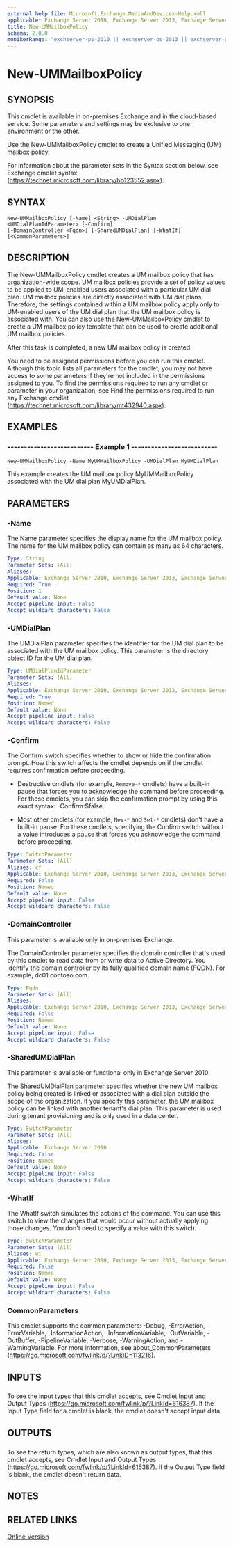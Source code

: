 ```yaml
---
external help file: Microsoft.Exchange.MediaAndDevices-Help.xmll
applicable: Exchange Server 2010, Exchange Server 2013, Exchange Server 2016, Exchange Online
title: New-UMMailboxPolicy
schema: 2.0.0
monikerRange: "exchserver-ps-2010 || exchserver-ps-2013 || exchserver-ps-2016 || exchonline-ps"
---
```


# New-UMMailboxPolicy

## SYNOPSIS
This cmdlet is available in on-premises Exchange and in the cloud-based service. Some parameters and settings may be exclusive to one environment or the other.

Use the New-UMMailboxPolicy cmdlet to create a Unified Messaging (UM) mailbox policy.

For information about the parameter sets in the Syntax section below, see Exchange cmdlet syntax (https://technet.microsoft.com/library/bb123552.aspx).

## SYNTAX

```
New-UMMailboxPolicy [-Name] <String> -UMDialPlan <UMDialPlanIdParameter> [-Confirm] 
[-DomainController <Fqdn>] [-SharedUMDialPlan] [-WhatIf] [<CommonParameters>]
```

## DESCRIPTION
The New-UMMailboxPolicy cmdlet creates a UM mailbox policy that has organization-wide scope. UM mailbox policies provide a set of policy values to be applied to UM-enabled users associated with a particular UM dial plan. UM mailbox policies are directly associated with UM dial plans. Therefore, the settings contained within a UM mailbox policy apply only to UM-enabled users of the UM dial plan that the UM mailbox policy is associated with. You can also use the New-UMMailboxPolicy cmdlet to create a UM mailbox policy template that can be used to create additional UM mailbox policies.

After this task is completed, a new UM mailbox policy is created.

You need to be assigned permissions before you can run this cmdlet. Although this topic lists all parameters for the cmdlet, you may not have access to some parameters if they're not included in the permissions assigned to you. To find the permissions required to run any cmdlet or parameter in your organization, see Find the permissions required to run any Exchange cmdlet (https://technet.microsoft.com/library/mt432940.aspx).

## EXAMPLES

### -------------------------- Example 1 --------------------------
```
New-UMMailboxPolicy -Name MyUMMailboxPolicy -UMDialPlan MyUMDialPlan
```

This example creates the UM mailbox policy MyUMMailboxPolicy associated with the UM dial plan MyUMDialPlan.

## PARAMETERS

### -Name
The Name parameter specifies the display name for the UM mailbox policy. The name for the UM mailbox policy can contain as many as 64 characters.

```yaml
Type: String
Parameter Sets: (All)
Aliases:
Applicable: Exchange Server 2010, Exchange Server 2013, Exchange Server 2016, Exchange Online
Required: True
Position: 1
Default value: None
Accept pipeline input: False
Accept wildcard characters: False
```

### -UMDialPlan
The UMDialPlan parameter specifies the identifier for the UM dial plan to be associated with the UM mailbox policy. This parameter is the directory object ID for the UM dial plan.

```yaml
Type: UMDialPlanIdParameter
Parameter Sets: (All)
Aliases:
Applicable: Exchange Server 2010, Exchange Server 2013, Exchange Server 2016, Exchange Online
Required: True
Position: Named
Default value: None
Accept pipeline input: False
Accept wildcard characters: False
```

### -Confirm
The Confirm switch specifies whether to show or hide the confirmation prompt. How this switch affects the cmdlet depends on if the cmdlet requires confirmation before proceeding.

- Destructive cmdlets (for example, `Remove-*` cmdlets) have a built-in pause that forces you to acknowledge the command before proceeding. For these cmdlets, you can skip the confirmation prompt by using this exact syntax: -Confirm:$false.

- Most other cmdlets (for example, `New-*` and `Set-*` cmdlets) don't have a built-in pause. For these cmdlets, specifying the Confirm switch without a value introduces a pause that forces you acknowledge the command before proceeding.

```yaml
Type: SwitchParameter
Parameter Sets: (All)
Aliases: cf
Applicable: Exchange Server 2010, Exchange Server 2013, Exchange Server 2016, Exchange Online
Required: False
Position: Named
Default value: None
Accept pipeline input: False
Accept wildcard characters: False
```

### -DomainController
This parameter is available only in on-premises Exchange.

The DomainController parameter specifies the domain controller that's used by this cmdlet to read data from or write data to Active Directory. You identify the domain controller by its fully qualified domain name (FQDN). For example, dc01.contoso.com.

```yaml
Type: Fqdn
Parameter Sets: (All)
Aliases:
Applicable: Exchange Server 2010, Exchange Server 2013, Exchange Server 2016
Required: False
Position: Named
Default value: None
Accept pipeline input: False
Accept wildcard characters: False
```

### -SharedUMDialPlan
This parameter is available or functional only in Exchange Server 2010.

The SharedUMDialPlan parameter specifies whether the new UM mailbox policy being created is linked or associated with a dial plan outside the scope of the organization. If you specify this parameter, the UM mailbox policy can be linked with another tenant's dial plan. This parameter is used during tenant provisioning and is only used in a data center.

```yaml
Type: SwitchParameter
Parameter Sets: (All)
Aliases:
Applicable: Exchange Server 2010
Required: False
Position: Named
Default value: None
Accept pipeline input: False
Accept wildcard characters: False
```

### -WhatIf
The WhatIf switch simulates the actions of the command. You can use this switch to view the changes that would occur without actually applying those changes. You don't need to specify a value with this switch.

```yaml
Type: SwitchParameter
Parameter Sets: (All)
Aliases: wi
Applicable: Exchange Server 2010, Exchange Server 2013, Exchange Server 2016, Exchange Online
Required: False
Position: Named
Default value: None
Accept pipeline input: False
Accept wildcard characters: False
```

### CommonParameters
This cmdlet supports the common parameters: -Debug, -ErrorAction, -ErrorVariable, -InformationAction, -InformationVariable, -OutVariable, -OutBuffer, -PipelineVariable, -Verbose, -WarningAction, and -WarningVariable. For more information, see about_CommonParameters (https://go.microsoft.com/fwlink/p/?LinkID=113216).

## INPUTS

###  
To see the input types that this cmdlet accepts, see Cmdlet Input and Output Types (https://go.microsoft.com/fwlink/p/?LinkId=616387). If the Input Type field for a cmdlet is blank, the cmdlet doesn't accept input data.

## OUTPUTS

###  
To see the return types, which are also known as output types, that this cmdlet accepts, see Cmdlet Input and Output Types (https://go.microsoft.com/fwlink/p/?LinkId=616387). If the Output Type field is blank, the cmdlet doesn't return data.

## NOTES

## RELATED LINKS

[Online Version](https://technet.microsoft.com/library/5c183eda-11e4-4e4e-a43e-7972eb899cec.aspx)
